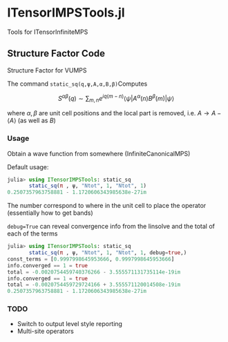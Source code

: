 # ITensorIMPSTools.jl
Tools for ITensorInfiniteMPS

## Structure Factor Code
Structure Factor for VUMPS


The command `static_sq(q,ψ,A,α,B,β)`Computes 

$$
S^{\alpha\beta}(q) \sim \sum_{m,n} e^{iq(m-n)} \langle \psi|A^\alpha(n)B^\beta(m)|\psi\rangle
$$

where $\alpha, \beta$ are unit cell positions and the local part is removed, i.e. $A \to A - \langle A \rangle$ (as well as $B$)

### Usage

Obtain a wave function from somewhere (InfiniteCanonicalMPS)

Default usage:
```julia
julia> using ITensorIMPSTools: static_sq
       static_sq(π , ψ, "Ntot", 1, "Ntot", 1)
0.2507357963758881 - 1.1720606343985638e-27im
```
The number correspond to where in the unit cell to place the operator (essentially how to get bands)

`debug=True` can reveal convergence info from the linsolve and the total of each of the terms

```julia
julia> using ITensorIMPSTools: static_sq
       static_sq(π , ψ, "Ntot", 1, "Ntot", 1, debug=true,)
const_terms = [0.9997998645953666, 0.9997998645953666]
info.converged == 1 = true
total = -0.0020754459740376266 - 3.555571131735114e-19im
info.converged == 1 = true
total = -0.0020754459729724166 + 3.555571120014508e-19im
0.2507357963758881 - 1.1720606343985638e-27im
```

### TODO
- Switch to output level style reporting
- Multi-site operators
